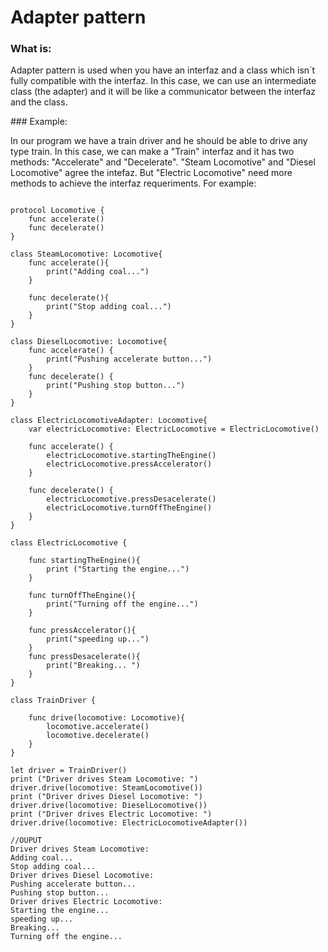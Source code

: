 # Adapter pattern

### What is: 

Adapter pattern is used when you have an interfaz and a class which isn´t fully compatible with the interfaz. In this case, we can use an intermediate class (the adapter) and it will be like a communicator between the interfaz and the class.

### Example:

In our program we have a train driver and he should be able to drive any type train. In this case, we can make a "Train" interfaz and it has two methods: "Accelerate" and "Decelerate". "Steam Locomotive" and "Diesel Locomotive" agree the intefaz. But "Electric Locomotive" need more methods to achieve the interfaz requeriments. For example:

~~~~~

protocol Locomotive {
    func accelerate()
    func decelerate()
}

class SteamLocomotive: Locomotive{
    func accelerate(){
        print("Adding coal...")
    }
    
    func decelerate(){
        print("Stop adding coal...")
    }
}

class DieselLocomotive: Locomotive{
    func accelerate() {
        print("Pushing accelerate button...")
    }
    func decelerate() {
        print("Pushing stop button...")
    }
}

class ElectricLocomotiveAdapter: Locomotive{
    var electricLocomotive: ElectricLocomotive = ElectricLocomotive()
    
    func accelerate() {
        electricLocomotive.startingTheEngine()
        electricLocomotive.pressAccelerator()
    }
    
    func decelerate() {
        electricLocomotive.pressDesacelerate()
        electricLocomotive.turnOffTheEngine()
    }
}

class ElectricLocomotive {
    
    func startingTheEngine(){
        print ("Starting the engine...")
    }
    
    func turnOffTheEngine(){
        print("Turning off the engine...")
    }
    
    func pressAccelerator(){
        print("speeding up...")
    }
    func pressDesacelerate(){
        print("Breaking... ")
    }
}

class TrainDriver {
    
    func drive(locomotive: Locomotive){
        locomotive.accelerate()
        locomotive.decelerate()
    }
}

let driver = TrainDriver()
print ("Driver drives Steam Locomotive: ")
driver.drive(locomotive: SteamLocomotive())
print ("Driver drives Diesel Locomotive: ")
driver.drive(locomotive: DieselLocomotive())
print ("Driver drives Electric Locomotive: ")
driver.drive(locomotive: ElectricLocomotiveAdapter())

//OUPUT
Driver drives Steam Locomotive: 
Adding coal...
Stop adding coal...
Driver drives Diesel Locomotive: 
Pushing accelerate button...
Pushing stop button...
Driver drives Electric Locomotive: 
Starting the engine...
speeding up...
Breaking... 
Turning off the engine...

~~~~~